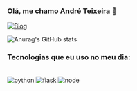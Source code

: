 ### Olá, me chamo André Teixeira 👋

[![Blog](https://img.shields.io/badge/LinkedIn-0077B5?style=for-the-badge&logo=linkedin&logoColor=white)](https://www.linkedin.com/in/andre-gustavo-7203992bb/)

![Anurag's GitHub stats](https://github-readme-stats.vercel.app/api?username=Ghust27&show_icons=true&theme=tokyonight)

### Tecnologias que eu uso no meu dia:
<div style = "display: inline_block"><br/>
    <img align = "center" alt="python" src="https://img.shields.io/badge/Python-3776AB?style=for-the-badge&logo=python&logoColor=white">
    <img align = "center" alt="flask" src="https://img.shields.io/badge/Flask-000000?style=for-the-badge&logo=flask&logoColor=white">
    <img align = "center" alt="node" src="https://img.shields.io/badge/Node.js-43853D?style=for-the-badge&logo=node.js&logoColor=white">
</div>

